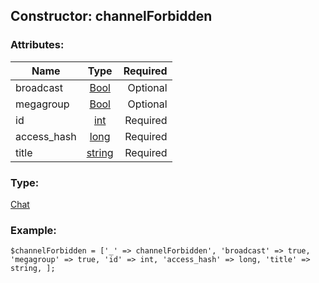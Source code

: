 ## Constructor: channelForbidden  

### Attributes:

| Name     |    Type       | Required |
|----------|:-------------:|---------:|
|broadcast|[Bool](../types/Bool.md) | Optional|
|megagroup|[Bool](../types/Bool.md) | Optional|
|id|[int](../types/int.md) | Required|
|access\_hash|[long](../types/long.md) | Required|
|title|[string](../types/string.md) | Required|
### Type: 

[Chat](../types/Chat.md)
### Example:

```
$channelForbidden = ['_' => channelForbidden', 'broadcast' => true, 'megagroup' => true, 'id' => int, 'access_hash' => long, 'title' => string, ];
```